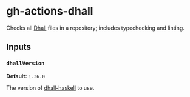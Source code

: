 # gh-actions-dhall

Checks all [Dhall] files in a repository; includes typechecking and linting.

## Inputs

### `dhallVersion`

**Default:** `1.36.0`

The version of [dhall-haskell] to use.





[dhall]: https://dhall-lang.org/
[dhall-haskell]: https://github.com/dhall-lang/dhall-haskell

